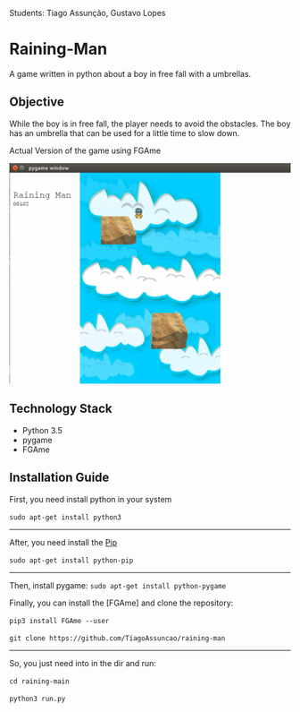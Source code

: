 Students: Tiago Assunção, Gustavo Lopes

# Raining-Man
A game written in python about a boy in free fall with a umbrellas.

## Objective
While the boy is in free fall, the player needs to avoid the
obstacles. The boy has an umbrella that can be used for a little
time to slow down.

Actual Version of the game using FGAme

![Raining Main img](https://raw.githubusercontent.com/TiagoAssuncao/raining-man/master/images/jogo.png)

## Technology Stack
* Python 3.5
* pygame
* FGAme

## Installation Guide
First, you need install python in your system

`sudo apt-get install python3`

***

After, you need install the [Pip](https://pypi.python.org/pypi/pip)

`sudo apt-get install python-pip`

***

Then, install pygame:
	`sudo apt-get install python-pygame`

Finally, you can install the [FGAme] and clone the repository:

`pip3 install FGAme --user`

`git clone https://github.com/TiagoAssuncao/raining-man`

***

So, you just need into in the dir and run:

`cd raining-main`

`python3 run.py`
